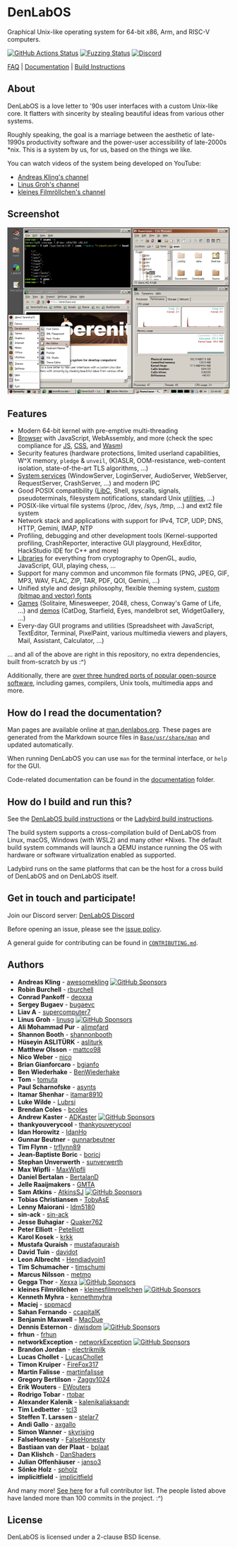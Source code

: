 # DenLabOS

Graphical Unix-like operating system for 64-bit x86, Arm, and RISC-V computers.

[![GitHub Actions Status](https://github.com/DenLabOS/denlab/workflows/Build,%20lint,%20and%20test/badge.svg)](https://github.com/DenLabOS/denlab/actions?query=workflow%3A"Build%2C%20lint%2C%20and%20test")
[![Fuzzing Status](https://oss-fuzz-build-logs.storage.googleapis.com/badges/denlab.svg)](https://issues.oss-fuzz.com/issues?q=project:denlab)
[![Discord](https://img.shields.io/discord/830522505605283862.svg?logo=discord&logoColor=white&logoWidth=20&labelColor=7289DA&label=Discord&color=17cf48)](https://discord.gg/denlabos)

[FAQ](Documentation/FAQ.md) | [Documentation](#how-do-i-read-the-documentation) | [Build Instructions](#how-do-i-build-and-run-this)

## About

DenLabOS is a love letter to '90s user interfaces with a custom Unix-like core. It flatters with sincerity by stealing beautiful ideas from various other systems.

Roughly speaking, the goal is a marriage between the aesthetic of late-1990s productivity software and the power-user accessibility of late-2000s \*nix. This is a system by us, for us, based on the things we like.

You can watch videos of the system being developed on YouTube:

-   [Andreas Kling's channel](https://youtube.com/andreaskling)
-   [Linus Groh's channel](https://youtube.com/linusgroh)
-   [kleines Filmröllchen's channel](https://www.youtube.com/c/kleinesfilmroellchen)

## Screenshot

![Screenshot as of c03b788.png](Meta/Screenshots/screenshot-c03b788.png)

## Features

-   Modern 64-bit kernel with pre-emptive multi-threading
-   [Browser](Userland/Applications/Browser/) with JavaScript, WebAssembly, and more (check the spec compliance for [JS](https://denlabos.github.io/libjs-website/test262/), [CSS](https://css.tobyase.de/), and [Wasm](https://denlabos.github.io/libjs-website/wasm/))
-   Security features (hardware protections, limited userland capabilities, W^X memory, `pledge` & `unveil`, (K)ASLR, OOM-resistance, web-content isolation, state-of-the-art TLS algorithms, ...)
-   [System services](Userland/Services/) (WindowServer, LoginServer, AudioServer, WebServer, RequestServer, CrashServer, ...) and modern IPC
-   Good POSIX compatibility ([LibC](Userland/Libraries/LibC/), Shell, syscalls, signals, pseudoterminals, filesystem notifications, standard Unix [utilities](Userland/Utilities/), ...)
-   POSIX-like virtual file systems (/proc, /dev, /sys, /tmp, ...) and ext2 file system
-   Network stack and applications with support for IPv4, TCP, UDP; DNS, HTTP, Gemini, IMAP, NTP
-   Profiling, debugging and other development tools (Kernel-supported profiling, CrashReporter, interactive GUI playground, HexEditor, HackStudio IDE for C++ and more)
-   [Libraries](Userland/Libraries/) for everything from cryptography to OpenGL, audio, JavaScript, GUI, playing chess, ...
-   Support for many common and uncommon file formats (PNG, JPEG, GIF, MP3, WAV, FLAC, ZIP, TAR, PDF, QOI, Gemini, ...)
-   Unified style and design philosophy, flexible theming system, [custom (bitmap and vector) fonts](https://fonts.denlabos.net/font-family)
-   [Games](Userland/Games/) (Solitaire, Minesweeper, 2048, chess, Conway's Game of Life, ...) and [demos](Userland/Demos/) (CatDog, Starfield, Eyes, mandelbrot set, WidgetGallery, ...)
-   Every-day GUI programs and utilities (Spreadsheet with JavaScript, TextEditor, Terminal, PixelPaint, various multimedia viewers and players, Mail, Assistant, Calculator, ...)

... and all of the above are right in this repository, no extra dependencies, built from-scratch by us :^)

Additionally, there are [over three hundred ports of popular open-source software](Ports/AvailablePorts.md), including games, compilers, Unix tools, multimedia apps and more.

## How do I read the documentation?

Man pages are available online at [man.denlabos.org](https://man.denlabos.org). These pages are generated from the Markdown source files in [`Base/usr/share/man`](https://github.com/DenLabOS/denlab/tree/master/Base/usr/share/man) and updated automatically.

When running DenLabOS you can use `man` for the terminal interface, or `help` for the GUI.

Code-related documentation can be found in the [documentation](Documentation/) folder.

## How do I build and run this?

See the [DenLabOS build instructions](https://github.com/DenLabOS/denlab/blob/master/Documentation/BuildInstructions.md) or the [Ladybird build instructions](Documentation/BuildInstructionsLadybird.md).

The build system supports a cross-compilation build of DenLabOS from Linux, macOS, Windows (with WSL2) and many other \*Nixes.
The default build system commands will launch a QEMU instance running the OS with hardware or software virtualization
enabled as supported.

Ladybird runs on the same platforms that can be the host for a cross build of DenLabOS and on DenLabOS itself.

## Get in touch and participate!

Join our Discord server: [DenLabOS Discord](https://discord.gg/denlabos)

Before opening an issue, please see the [issue policy](https://github.com/DenLabOS/denlab/blob/master/CONTRIBUTING.md#issue-policy).

A general guide for contributing can be found in [`CONTRIBUTING.md`](CONTRIBUTING.md).

## Authors

-   **Andreas Kling** - [awesomekling](https://twitter.com/awesomekling) [![GitHub Sponsors](https://img.shields.io/static/v1?label=Sponsor&message=%E2%9D%A4&logo=GitHub)](https://github.com/sponsors/awesomekling)
-   **Robin Burchell** - [rburchell](https://github.com/rburchell)
-   **Conrad Pankoff** - [deoxxa](https://github.com/deoxxa)
-   **Sergey Bugaev** - [bugaevc](https://github.com/bugaevc)
-   **Liav A** - [supercomputer7](https://github.com/supercomputer7)
-   **Linus Groh** - [linusg](https://github.com/linusg) [![GitHub Sponsors](https://img.shields.io/static/v1?label=Sponsor&message=%E2%9D%A4&logo=GitHub)](https://github.com/sponsors/linusg)
-   **Ali Mohammad Pur** - [alimpfard](https://github.com/alimpfard)
-   **Shannon Booth** - [shannonbooth](https://github.com/shannonbooth)
-   **Hüseyin ASLITÜRK** - [asliturk](https://github.com/asliturk)
-   **Matthew Olsson** - [mattco98](https://github.com/mattco98)
-   **Nico Weber** - [nico](https://github.com/nico)
-   **Brian Gianforcaro** - [bgianfo](https://github.com/bgianfo)
-   **Ben Wiederhake** - [BenWiederhake](https://github.com/BenWiederhake)
-   **Tom** - [tomuta](https://github.com/tomuta)
-   **Paul Scharnofske** - [asynts](https://github.com/asynts)
-   **Itamar Shenhar** - [itamar8910](https://github.com/itamar8910)
-   **Luke Wilde** - [Lubrsi](https://github.com/Lubrsi)
-   **Brendan Coles** - [bcoles](https://github.com/bcoles)
-   **Andrew Kaster** - [ADKaster](https://github.com/ADKaster) [![GitHub Sponsors](https://img.shields.io/static/v1?label=Sponsor&message=%E2%9D%A4&logo=GitHub)](https://github.com/sponsors/ADKaster)
-   **thankyouverycool** - [thankyouverycool](https://github.com/thankyouverycool)
-   **Idan Horowitz** - [IdanHo](https://github.com/IdanHo)
-   **Gunnar Beutner** - [gunnarbeutner](https://github.com/gunnarbeutner)
-   **Tim Flynn** - [trflynn89](https://github.com/trflynn89)
-   **Jean-Baptiste Boric** - [boricj](https://github.com/boricj)
-   **Stephan Unverwerth** - [sunverwerth](https://github.com/sunverwerth)
-   **Max Wipfli** - [MaxWipfli](https://github.com/MaxWipfli)
-   **Daniel Bertalan** - [BertalanD](https://github.com/BertalanD)
-   **Jelle Raaijmakers** - [GMTA](https://github.com/GMTA)
-   **Sam Atkins** - [AtkinsSJ](https://github.com/AtkinsSJ) [![GitHub Sponsors](https://img.shields.io/static/v1?label=Sponsor&message=%E2%9D%A4&logo=GitHub)](https://github.com/sponsors/AtkinsSJ)
-   **Tobias Christiansen** - [TobyAsE](https://github.com/TobyAsE)
-   **Lenny Maiorani** - [ldm5180](https://github.com/ldm5180)
-   **sin-ack** - [sin-ack](https://github.com/sin-ack)
-   **Jesse Buhagiar** - [Quaker762](https://github.com/Quaker762)
-   **Peter Elliott** - [Petelliott](https://github.com/Petelliott)
-   **Karol Kosek** - [krkk](https://github.com/krkk)
-   **Mustafa Quraish** - [mustafaquraish](https://github.com/mustafaquraish)
-   **David Tuin** - [davidot](https://github.com/davidot)
-   **Leon Albrecht** - [Hendiadyoin1](https://github.com/Hendiadyoin1)
-   **Tim Schumacher** - [timschumi](https://github.com/timschumi)
-   **Marcus Nilsson** - [metmo](https://github.com/metmo)
-   **Gegga Thor** - [Xexxa](https://github.com/Xexxa) [![GitHub Sponsors](https://img.shields.io/static/v1?label=Sponsor&message=%E2%9D%A4&logo=GitHub)](https://github.com/sponsors/Xexxa)
-   **kleines Filmröllchen** - [kleinesfilmroellchen](https://github.com/kleinesfilmroellchen) [![GitHub Sponsors](https://img.shields.io/static/v1?label=Sponsor&message=%E2%9D%A4&logo=GitHub)](https://github.com/sponsors/kleinesfilmroellchen)
-   **Kenneth Myhra** - [kennethmyhra](https://github.com/kennethmyhra)
-   **Maciej** - [sppmacd](https://github.com/sppmacd)
-   **Sahan Fernando** - [ccapitalK](https://github.com/ccapitalK)
-   **Benjamin Maxwell** - [MacDue](https://github.com/MacDue)
-   **Dennis Esternon** - [djwisdom](https://github.com/djwisdom) [![GitHub Sponsors](https://img.shields.io/static/v1?label=Sponsor&message=%E2%9D%A4&logo=GitHub)](https://github.com/sponsors/djwisdom)
-   **frhun** - [frhun](https://github.com/frhun)
-   **networkException** - [networkException](https://github.com/networkException) [![GitHub Sponsors](https://img.shields.io/static/v1?label=Sponsor&message=%E2%9D%A4&logo=GitHub)](https://github.com/sponsors/networkException)
-   **Brandon Jordan** - [electrikmilk](https://github.com/electrikmilk)
-   **Lucas Chollet** - [LucasChollet](https://github.com/LucasChollet)
-   **Timon Kruiper** - [FireFox317](https://github.com/FireFox317)
-   **Martin Falisse** - [martinfalisse](https://github.com/martinfalisse)
-   **Gregory Bertilson** - [Zaggy1024](https://github.com/Zaggy1024)
-   **Erik Wouters** - [EWouters](https://github.com/EWouters)
-   **Rodrigo Tobar** - [rtobar](https://github.com/rtobar)
-   **Alexander Kalenik** - [kalenikaliaksandr](https://github.com/kalenikaliaksandr)
-   **Tim Ledbetter** - [tcl3](https://github.com/tcl3)
-   **Steffen T. Larssen** - [stelar7](https://github.com/stelar7)
-   **Andi Gallo** - [axgallo](https://github.com/axgallo)
-   **Simon Wanner** - [skyrising](https://github.com/skyrising)
-   **FalseHonesty** - [FalseHonesty](https://github.com/FalseHonesty)
-   **Bastiaan van der Plaat** - [bplaat](https://github.com/bplaat)
-   **Dan Klishch** - [DanShaders](https://github.com/DanShaders)
-   **Julian Offenhäuser** - [janso3](https://github.com/janso3)
-   **Sönke Holz** - [spholz](https://github.com/spholz)
-   **implicitfield** - [implicitfield](https://github.com/implicitfield)

And many more! [See here](https://github.com/DenLabOS/denlab/graphs/contributors) for a full contributor list. The people listed above have landed more than 100 commits in the project. :^)

## License

DenLabOS is licensed under a 2-clause BSD license.
